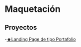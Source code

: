 # Maquetación

## Proyectos

-[☻Landing Page de tipo Portafolio](https://benitodev.github.io/portfolio-landing-page/naves)
